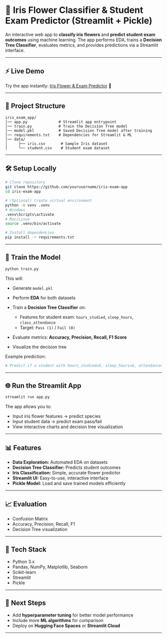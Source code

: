 

# 🌸 Iris Flower Classifier & Student Exam Predictor (Streamlit + Pickle)

An interactive web app to **classify iris flowers** and **predict student exam outcomes** using machine learning.
The app performs EDA, trains a **Decision Tree Classifier**, evaluates metrics, and provides predictions via a Streamlit interface.

---

## ⚡ Live Demo

Try the app instantly: [Iris Flower & Exam Predictor](https://svm--decision-tree-task-pkzbnhnkqpnpi48c74kqwv.streamlit.app/) 🚀

---

## 📂 Project Structure

```
iris_exam_app/
│── app.py              # Streamlit app entrypoint
│── train.py            # Train the Decision Tree model
│── model.pkl           # Saved Decision Tree model after training
│── requirements.txt    # Dependencies for Streamlit & ML
│── data/
│     ├── iris.csv       # Sample Iris dataset
│     └── student.csv    # Student exam dataset
```

---

## 🛠️ Setup Locally

```bash
# Clone repository
git clone https://github.com/yourusername/iris-exam-app
cd iris-exam-app

# (Optional) Create virtual environment
python -m venv .venv
# Windows
.venv\Scripts\activate
# Mac/Linux
source .venv/bin/activate

# Install dependencies
pip install -r requirements.txt
```

---

## 🎯 Train the Model

```bash
python train.py
```

This will:

* Generate `model.pkl`
* Perform **EDA** for both datasets
* Train a **Decision Tree Classifier** on:

  * Features for student exam: `hours_studied`, `sleep_hours`, `class_attendance`
  * Target: `Pass (1)` / `Fail (0)`
* Evaluate metrics: **Accuracy, Precision, Recall, F1 Score**
* Visualize the decision tree

Example prediction:

```python
# Predict if a student with hours_studied=8, sleep_hours=6, attendance=80% passes
```

---

## 🌐 Run the Streamlit App

```bash
streamlit run app.py
```

The app allows you to:

* Input iris flower features → predict species
* Input student data → predict exam pass/fail
* View interactive charts and decision tree visualization

---

## 📊 Features

* **Data Exploration:** Automated EDA on datasets
* **Decision Tree Classifier:** Predicts student outcomes
* **Iris Classification:** Simple, accurate flower predictor
* **Streamlit UI:** Easy-to-use, interactive interface
* **Pickle Model:** Load and save trained models efficiently

---

## 📈 Evaluation

* Confusion Matrix
* Accuracy, Precision, Recall, F1
* Decision Tree visualization

---

## 🧰 Tech Stack

* Python 3.x
* Pandas, NumPy, Matplotlib, Seaborn
* Scikit-learn
* Streamlit
* Pickle

---

## 🚀 Next Steps

* Add **hyperparameter tuning** for better model performance
* Include more **ML algorithms** for comparison
* Deploy on **Hugging Face Spaces** or **Streamlit Cloud**

---


